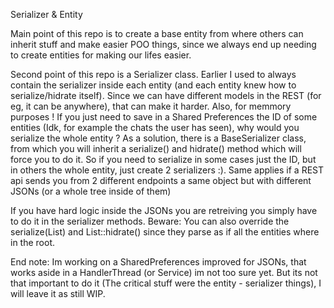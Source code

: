 Serializer & Entity

Main point of this repo is to create a base entity
from where others can inherit stuff and make easier 
POO things, since we always end up needing to create
entities for making our lifes easier.

Second point of this repo is a Serializer class. Earlier I used to
always contain the serializer inside each entity (and each entity
knew how to serialize/hidrate itself). Since we can have different 
models in the REST (for eg, it can be anywhere), that can make it
harder. Also, for memmory purposes ! If you just need to save in a 
Shared Preferences the ID of some entities (Idk, for example the
chats the user has seen), why would you serialize the whole entity ?
As a solution, there is a BaseSerializer class, from which you will
inherit a serialize() and hidrate() method which will force you to
do it. So if you need to serialize in some cases just the ID, but in 
others the whole entity, just create 2 serializers :).
Same applies if a REST api sends you from 2 different endpoints
a same object but with different JSONs (or a whole tree inside of them)

If you have hard logic inside the JSONs you are retreiving
you simply have to do it in the serializer methods. 
Beware: You can also override the serialize(List) and List::hidrate()
since they parse as if all the entities where in the root.

End note: Im working on a SharedPreferences improved for JSONs, that
works aside in a HandlerThread (or Service) im not too sure yet.
But its not that important to do it (The critical stuff were the
entity - serializer things), I will leave it as still WIP.
